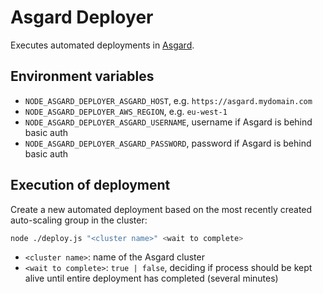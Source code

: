 # Asgard Deployer

Executes automated deployments in [Asgard](https://github.com/Netflix/asgard).

## Environment variables

- `NODE_ASGARD_DEPLOYER_ASGARD_HOST`, e.g. `https://asgard.mydomain.com`
- `NODE_ASGARD_DEPLOYER_AWS_REGION`, e.g. `eu-west-1`
- `NODE_ASGARD_DEPLOYER_ASGARD_USERNAME`, username if Asgard is behind basic auth
- `NODE_ASGARD_DEPLOYER_ASGARD_PASSWORD`, password if Asgard is behind basic auth

## Execution of deployment

Create a new automated deployment based on the most recently created auto-scaling group in the cluster:
```sh
node ./deploy.js "<cluster name>" <wait to complete>
```
- `<cluster name>`: name of the Asgard cluster
- `<wait to complete>`: `true | false`, deciding if process should be kept alive until entire deployment has completed (several minutes)
